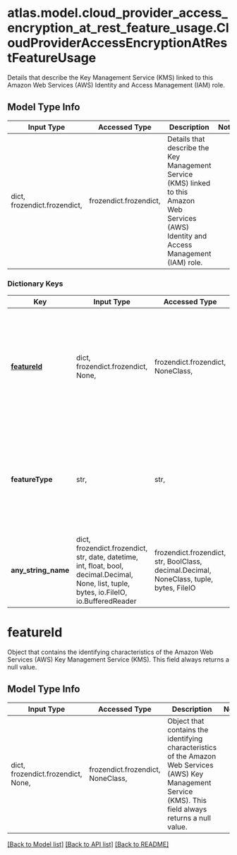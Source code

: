 # atlas.model.cloud_provider_access_encryption_at_rest_feature_usage.CloudProviderAccessEncryptionAtRestFeatureUsage

Details that describe the Key Management Service (KMS) linked to this Amazon Web Services (AWS) Identity and Access Management (IAM) role.

## Model Type Info
Input Type | Accessed Type | Description | Notes
------------ | ------------- | ------------- | -------------
dict, frozendict.frozendict,  | frozendict.frozendict,  | Details that describe the Key Management Service (KMS) linked to this Amazon Web Services (AWS) Identity and Access Management (IAM) role. | 

### Dictionary Keys
Key | Input Type | Accessed Type | Description | Notes
------------ | ------------- | ------------- | ------------- | -------------
**[featureId](#featureId)** | dict, frozendict.frozendict, None,  | frozendict.frozendict, NoneClass,  | Object that contains the identifying characteristics of the Amazon Web Services (AWS) Key Management Service (KMS). This field always returns a null value. | [optional] 
**featureType** | str,  | str,  | Human-readable label that describes one MongoDB Cloud feature linked to this Amazon Web Services (AWS) Identity and Access Management (IAM) role. | [optional] must be one of ["ATLAS_DATA_LAKE", "ENCRYPTION_AT_REST", "EXPORT_SNAPSHOT", ] 
**any_string_name** | dict, frozendict.frozendict, str, date, datetime, int, float, bool, decimal.Decimal, None, list, tuple, bytes, io.FileIO, io.BufferedReader | frozendict.frozendict, str, BoolClass, decimal.Decimal, NoneClass, tuple, bytes, FileIO | any string name can be used but the value must be the correct type | [optional]

# featureId

Object that contains the identifying characteristics of the Amazon Web Services (AWS) Key Management Service (KMS). This field always returns a null value.

## Model Type Info
Input Type | Accessed Type | Description | Notes
------------ | ------------- | ------------- | -------------
dict, frozendict.frozendict, None,  | frozendict.frozendict, NoneClass,  | Object that contains the identifying characteristics of the Amazon Web Services (AWS) Key Management Service (KMS). This field always returns a null value. | 

[[Back to Model list]](../../README.md#documentation-for-models) [[Back to API list]](../../README.md#documentation-for-api-endpoints) [[Back to README]](../../README.md)

